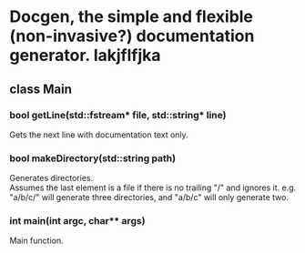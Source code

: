 # Docgen, the simple and flexible (non-invasive?) documentation generator. lakjflfjka

## class Main

### bool getLine(std::fstream\* file, std::string\* line)
Gets the next line with documentation text only.

### bool makeDirectory(std::string path)
Generates directories.<br>
Assumes the last element is a file if there is no trailing "/" and
ignores it. e.g. "a/b/c/" will generate three directories,
and "a/b/c" will only generate two.

### int main(int argc, char\*\* args)
Main function.

